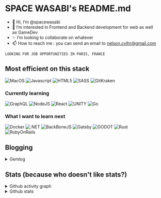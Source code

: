 # SPACE WASABI's README.md

- 👋 Hi, I’m @spacewasabi
- 👀 I’m interested in Frontend and Backend development for web as well as GameDev
- ✨ I’m looking to collaborate on whatever
- 📫 How to reach me : you can send an email to nelson.cvlhr@gmail.com

```RobotFramework
LOOKING FOR JOB OPPORTUNITIES IN PARIS, FRANCE
```

## Most efficient on this stack

![MacOS](https://img.shields.io/badge/mac%20os-000000?style=for-the-badge&logo=apple&logoColor=white) ![Javascript](https://img.shields.io/badge/JavaScript-323330?style=for-the-badge&logo=javascript&logoColor=F7DF1E) ![HTML5](https://img.shields.io/badge/HTML5-E34F26?style=for-the-badge&logo=html5&logoColor=white) ![SASS](https://img.shields.io/badge/Sass-CC6699?style=for-the-badge&logo=sass&logoColor=white) ![GitKraken](https://img.shields.io/badge/GitKraken-179287?style=for-the-badge&logo=GitKraken&logoColor=white) 

### Currently learning

![GraphQL](https://img.shields.io/badge/GraphQl-E10098?style=for-the-badge&logo=graphql&logoColor=white) ![NodeJS](https://img.shields.io/badge/Node.js-339933?style=for-the-badge&logo=nodedotjs&logoColor=white) ![React](https://img.shields.io/badge/React-20232A?style=for-the-badge&logo=react&logoColor=61DAFB) ![UNITY](https://img.shields.io/badge/Unity-100000?style=for-the-badge&logo=unity&logoColor=white) ![Go](https://img.shields.io/badge/Go-00ADD8?style=for-the-badge&logo=go&logoColor=white)

### What I want to learn next

![Docker](https://img.shields.io/badge/Docker-2CA5E0?style=for-the-badge&logo=docker&logoColor=white) ![.NET](https://img.shields.io/badge/.NET-512BD4?style=for-the-badge&logo=dotnet&logoColor=white) ![BackBoneJS](https://img.shields.io/badge/backbone%20js-0071B5?style=for-the-badge&logo=backbone.js&logoColor=white) ![Gatsby](https://img.shields.io/badge/Gatsby-663399?style=for-the-badge&logo=gatsby&logoColor=white) ![GODOT](https://img.shields.io/badge/Godot-478CBF?style=for-the-badge&logo=GodotEngine&logoColor=white) ![Rust](https://img.shields.io/badge/Rust-000000?style=for-the-badge&logo=rust&logoColor=white) ![RubyOnRails](https://img.shields.io/badge/Ruby_on_Rails-CC0000?style=for-the-badge&logo=ruby-on-rails&logoColor=white)

## Blogging

<details>
<summary>Gemlog</summary>

Find random stuff I write about on Gemini => gemini://gemlog.blue/users/wasabi/

You can write your own on [gemlog.blue](https://gemlog.blue)

And if you don't know how to navigate on Gemini, you can use the [Lagrange](https://github.com/skyjake/lagrange) browser.
</details>

## Stats (because who doesn't like stats?)

<details>
<summary>Github activity graph</summary>
  
![Ashutosh's github activity graph](https://github-readme-activity-graph.cyclic.app/graph?username=spacewasabi&theme=chartreuse-dark)
  
</details>

<details>
<summary>Github stats</summary>
  
![Anurag's GitHub stats](https://github-readme-stats-spacewasabi.vercel.app/api?username=spacewasabi&show_icons=true&theme=chartreuse-dark)
  
</details>
